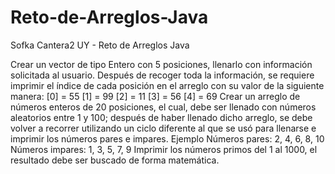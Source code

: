 # Reto-de-Arreglos-Java
Sofka Cantera2 UY - Reto de Arreglos Java

Crear un vector de tipo Entero con 5 posiciones, llenarlo con información solicitada al usuario. Después de recoger toda la información, se requiere imprimir el índice de cada posición en el arreglo con su valor de la siguiente manera:
[0] = 55
[1] = 99
[2] = 11
[3] = 56
[4] = 69
Crear un arreglo de números enteros de 20 posiciones, el cual, debe ser llenado con números aleatorios entre 1 y 100; después de haber llenado dicho arreglo, se debe volver a recorrer utilizando un ciclo diferente al que se usó para llenarse e imprimir los números pares e impares. Ejemplo
Números pares: 2, 4, 6, 8, 10
Números impares: 1, 3, 5, 7, 9
Imprimir los números primos del 1 al 1000, el resultado debe ser buscado de forma matemática.
